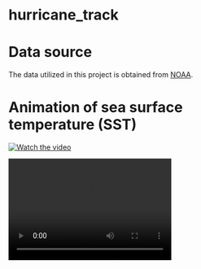 # hurricane_track



# Data source

The data utilized in this project is obtained from [NOAA](https://www.ncdc.noaa.gov/data-access/marineocean-data/extended-reconstructed-sea-surface-temperature-ersst-v5).

# Animation of sea surface temperature (SST)

[![Watch the video](https://i.imgur.com/vKb2F1B.png)](./animation_temperature_variation.mp4)

<video src="animation_temperature_variation.mp4" width="320" height="200" controls preload></video>
